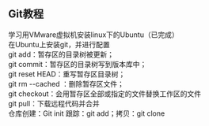 ## Git教程
学习用VMware虚拟机安装linux下的Ubuntu（已完成）  
在Ubuntu上安装git，并进行配置  
git add：暂存区的目录树被更新；  
git commit：暂存区的目录树写到版本库中；  
git reset HEAD：重写暂存区目录树；  
git rm --cached <file>：删除暂存区文件；  
git checkout：会用暂存区全部或指定的文件替换工作区的文件  
git pull：下载远程代码并合并  
仓库创建：Git init 跟踪：git add；拷贝：git clone


